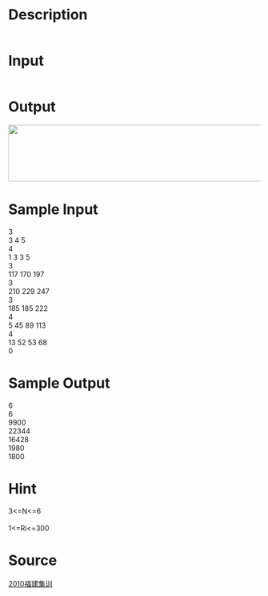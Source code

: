 
# Description

<div class="content"><p><img alt="" src="source/bzoj/2515/img/aHR0cHM6Ly9seWRzeS5jb20vSnVkZ2VPbmxpbmUvdXBsb2FkLzIwMTExMS8xKDEpLmpwZw==.jpg"/></p></div>

# Input

<div class="content"><p><img alt="" src="source/bzoj/2515/img/aHR0cHM6Ly9seWRzeS5jb20vSnVkZ2VPbmxpbmUvdXBsb2FkLzIwMTExMS8yKDEpLmpwZw==.jpg"/></p></div>

# Output

<div class="content"><p><img height="113" alt="" width="751" src="source/bzoj/2515/img/aHR0cHM6Ly9seWRzeS5jb20vSnVkZ2VPbmxpbmUvdXBsb2FkLzIwMTExMS8zKDEpLmpwZw==.jpg"/></p></div>

# Sample Input

<div class="content"><span class="sampledata">3<br/>
3 4 5<br/>
4<br/>
1 3 3 5<br/>
3<br/>
117 170 197<br/>
3<br/>
210 229 247<br/>
3<br/>
185 185 222<br/>
4<br/>
5 45 89 113<br/>
4<br/>
13 52 53 68<br/>
0<br/>
</span></div>

# Sample Output

<div class="content"><span class="sampledata">6<br/>
6<br/>
9900<br/>
22344<br/>
16428<br/>
1980<br/>
1800<br/>
</span></div>

# Hint

<div class="content"><p></p><p>3&lt;=N&lt;=6<br/><br/>
1&lt;=Ri&lt;=300</p><p></p></div>

# Source

<div class="content"><p><a href="problemset.php?search=2010福建集训">2010福建集训</a></p></div>

